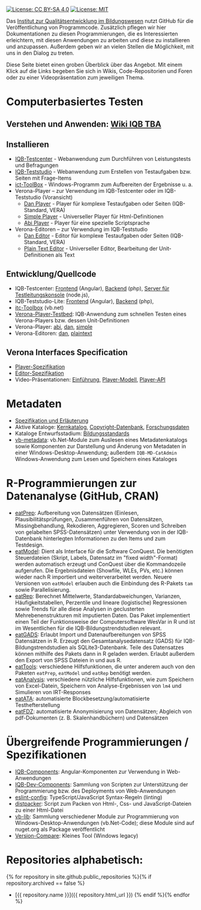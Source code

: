 [![License: CC BY-SA 4.0](https://img.shields.io/badge/License-CC%20BY--SA%204.0-lightgrey.svg)](https://creativecommons.org/licenses/by-sa/4.0/) [![License: MIT](https://img.shields.io/badge/License-MIT-yellow.svg?style=flat-square)](https://opensource.org/licenses/MIT)

Das [Institut zur Qualitätsentwicklung im Bildungswesen](https://www.iqb.hu-berlin.de) nutzt GitHub für die Veröffentlichung von Programmcode. Zusätzlich pflegen wir hier Dokumentationen zu diesen Programmierungen, die es Interessierten erleichtern, mit diesen Anwendungen zu arbeiten und diese zu installieren und anzupassen. Außerdem geben wir an vielen Stellen die Möglichkeit, mit uns in den Dialog zu treten. 

Diese Seite bietet einen groben Überblick über das Angebot. Mit einem Klick auf die Links begeben Sie sich in Wikis, Code-Repositorien und Foren oder zu einer Videopräsentation zum jeweiligen Thema.

# Computerbasiertes Testen
## Verstehen und Anwenden: [Wiki IQB TBA](https://github.com/iqb-berlin/iqb-berlin.github.io/wiki)

## Installieren
* [IQB-Testcenter](https://github.com/iqb-berlin/testcenter-setup#readme) - Webanwendung zum Durchführen von Leistungstests und Befragungen 
* [IQB-Teststudio](https://github.com/iqb-berlin/teststudio-lite-setup#readme) - Webanwendung zum Erstellen von Testaufgaben bzw. Seiten mit Frage-Items
* [ict-ToolBox](https://www.iqb.hu-berlin.de/institut/ab/it/itc-ToolBox) - Windows-Programm zum Aufbereiten der Ergebnisse u. a.
* Verona-Player – zur Verwendung im IQB-Testcenter oder im IQB-Teststudio (Voransicht)
  + [Dan Player](https://github.com/iqb-berlin/verona-player-dan/releases/latest) - Player für komplexe Testaufgaben oder Seiten (IQB-Standard, VERA)
  + [Simple Player](https://github.com/iqb-berlin/verona-player-simple/releases/latest) - Universeller Player für Html-Definitionen
  + [Abi Player](https://github.com/iqb-berlin/verona-player-abi/releases/latest) - Player für eine spezielle Scriptsprache
* Verona-Editoren – zur Verwendung im IQB-Teststudio
  + [Dan Editor](https://github.com/iqb-berlin/verona-editor-dan/releases/latest) - Editor für komplexe Testaufgaben oder Seiten (IQB-Standard, VERA)
  * [Plain Text Editor](https://github.com/iqb-berlin/verona-editor-plaintext/releases/latest) - Universeller Editor, Bearbeitung der Unit-Definitionen als Text 

## Entwicklung/Quellcode
* IQB-Testcenter: [Frontend](https://github.com/iqb-berlin/testcenter-frontend) (Angular), [Backend](https://github.com/iqb-berlin/testcenter-backend) (php), [Server für Testleitungskonsole](https://github.com/iqb-berlin/testcenter-broadcasting-service) (node.js), 
* IQB-Teststudio-Lite: [Frontend](https://github.com/iqb-berlin/teststudio-lite-frontend) (Angular), [Backend](https://github.com/iqb-berlin/teststudio-lite-backend) (php), 
* [itc-Toolbox](https://github.com/iqb-berlin/itc-toolbox) (vb.net)
* [Verona-Player-Testbed](https://github.com/iqb-berlin/verona-player-testbed): IQB-Anwendung zum schnellen Testen eines Verona-Players bzw. dessen Unit-Definitionen
* Verona-Player: [abi](https://github.com/iqb-berlin/verona-player-abi), [dan](https://github.com/iqb-berlin/verona-player-dan), [simple](https://github.com/iqb-berlin/verona-player-simple)
* Verona-Editoren: [dan](https://github.com/iqb-berlin/verona-editor-dan), [plaintext](https://github.com/iqb-berlin/verona-editor-plaintext)

## Verona Interfaces Specification
* [Player-Spezifikation](https://github.com/verona-interfaces/player)
* [Editor-Spezifikation](https://github.com/verona-interfaces/editor)
* Video-Präsentationen: [Einführung](https://box.hu-berlin.de/f/a6de8bd03626451a93d0/), [Player-Modell](https://box.hu-berlin.de/f/8f4b50975e9645af803b/), [Player-API](https://box.hu-berlin.de/f/6c71fcdb9d7944d69dec/)
 
# <a name="metadata"></a>Metadaten
* [Spezifikation und Erläuterung](https://github.com/iqb-berlin/mdc-schemadefinition)
* Aktive Kataloge: [Kernkatalog](https://github.com/iqb-berlin/mdc-core), [Copyright-Datenbank](https://github.com/iqb-berlin/mdc-copyright), [Forschungsdaten](https://github.com/iqb-berlin/mdc-researchdata)
* Kataloge Entwurfsstadium: [Bildungsstandards](https://github.com/iqb-berlin/mdc-educational-standards)
* [vb-metadata](https://github.com/iqb-berlin/vb-metadata): vb.Net-Module zum Auslesen eines Metadatenkatalogs sowie Komponenten zur Darstellung und Änderung von Metadaten in einer Windows-Desktop-Anwendung; außerdem `IQB-MD-CatAdmin` Windows-Anwendung zum Lesen und Speichern eines Kataloges

# <a name="rcode"></a> R-Programmierungen zur Datenanalyse (GitHub, CRAN) 
* [eatPrep](https://github.com/sachseka/eatPrep): Aufbereitung von Datensätzen (Einlesen, Plausibilitätsprüfungen, Zusammenführen von Datensätzen, Missingbehandlung, Rekodieren, Aggregieren, Scoren und Schreiben von gelabelten SPSS-Datensätzen) unter Verwendung von in der IQB-Datenbank hinterlegten Informationen zu den Items und zum Testdesign.
* [eatModel](https://github.com/weirichs/eatModel): Dient als Interface für die Software ConQuest. Die benötigten Steuerdateien (Skript, Labels, Datensatz im "fixed width"-Format) werden automatisch erzeugt und ConQuest über die Kommandozeile aufgerufen. Die Ergebnisdateien (Showfile, WLEs, PVs, etc.) können wieder nach R importiert und weiterverarbeitet werden. Neuere Versionen von `eatModel` erlauben auch die Einbindung des R-Pakets `tam` sowie Parallelisierung.
* [eatRep](https://cran.r-project.org/web/packages/eatRep/index.html): Berechnet Mittelwerte, Standardabweichungen, Varianzen, Häufigkeitstabellen, Perzentile und lineare (logistische) Regressionen sowie Trends für alle diese Analysen in geclusterten Mehrebenenstrukturen mit imputierten Daten. Das Paket implementiert einen Teil der Funktionsweise der Computersoftware WesVar in R und ist im Wesentlichen für die IQB-Bildungstrendstudien relevant.
* [eatGADS](https://cran.r-project.org/web/packages/eatGADS/index.html): Erlaubt Import und Datenaufbereitungen von SPSS Datensätzen in R. Erzeugt den Gesamtanalysedatensatz (GADS) für IQB-Bildungstrendstudien als SQLite3-Datenbank. Teile des Datensatzes können mithilfe des Pakets dann in R geladen werden. Erlaubt außerdem den Export von SPSS Dateien in und aus R.
* [eatTools](https://cran.r-project.org/web/packages/eatTools/index.html): verschiedene Hilfsfunktionen, die unter anderem auch von den Paketen `eatPrep`, `eatModel` und `eatRep` benötigt werden.
* [eatAnalysis](https://github.com/beckerbenj/eatAnalysis): verschiedene nützliche Hilfsfunktionen, wie zum Speichern von Excel-Datein, Speichern von Analyse-Ergebnissen von `lm4` und Simulieren von IRT-Responses
* [eatATA](https://cran.r-project.org/web/packages/eatATA/index.html): automatisierte Blockbesetzung/automatisierte Testhefterstellung
* [eatFDZ](https://github.com/beckerbenj/eatFDZ): automatisierte Anonymisierung von Datensätzen; Abgleich von pdf-Dokumenten (z. B. Skalenhandbüchern) und Datensätzen

# <a name="components"></a>Übergreifende Programmierungen / Spezifikationen
* [IQB-Components](https://github.com/iqb-berlin/iqb-components): Angular-Komponenten zur Verwendung in Web-Anwendungen
* [IQB-Dev-Components](https://github.com/iqb-berlin/iqb-dev-components): Sammlung von Scripten zur Unterstützung der Programmierung bzw. des Deployments von Web-Anwendungen
* [eslint-config](https://github.com/iqb-berlin/eslint-config): TypeScript/JavaScript Syntax-Regeln (linting)
* [distpacker](https://github.com/iqb-berlin/distpacker): Script zum Packen von Html-, Css- und JavaScript-Dateien zu einer Html-Datei
* [vb-lib](https://github.com/iqb-berlin/vb-lib): Sammlung verschiedener Module zur Programmierung von Windows-Desktop-Anwendungen (vb.Net-Code); diese Module sind auf nuget.org als Package veröffentlicht
* [Version-Compare](https://github.com/iqb-berlin/version-compare): Kleines Tool (Windows legacy)  

# Repositories alphabetisch:
{% for repository in site.github.public_repositories %}{% if repository.archived == false %}
* [{{ repository.name }}]({{ repository.html_url }}) {% endif %}{% endfor %}
